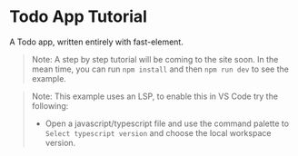 # Todo App Tutorial

A Todo app, written entirely with fast-element.

> Note: A step by step tutorial will be coming to the site soon. In the mean time, you can run `npm install` and then `npm run dev` to see the example.

> Note: This example uses an LSP, to enable this in VS Code try the following:
> - Open a javascript/typescript file and use the command palette to `Select typescript version` and choose the local workspace version.